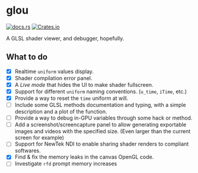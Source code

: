 # glou
[![docs.rs](https://img.shields.io/docsrs/glou)](https://docs.rs/glou) [![Crates.io](https://img.shields.io/crates/l/glou)](https://crates.io/crates/glou)

A GLSL shader viewer, and debugger, hopefully.

## What to do

- [x] Realtime `uniform` values display.
- [x] Shader compilation error panel.
- [x] A _Live mode_ that hides the UI to make shader fullscreen.
- [x] Support for different `uniform` naming conventions. (`u_time`, `iTime`, etc.)
- [x] Provide a way to reset the `time` uniform at will.
- [ ] Include some GLSL methods documentation and typing, with a simple description and a plot of the function.
- [ ] Provide a way to debug in-GPU variables through some hack or method.
- [ ] Add a screenshot/screencapture panel to allow generating exportable images and videos with the specified size. (Even larger than the current screen for example)
- [ ] Support for NewTek NDI to enable sharing shader renders to compliant softwares.
- [x] Find & fix the memory leaks in the canvas OpenGL code.
- [ ] Investigate `rfd` prompt memory increases
